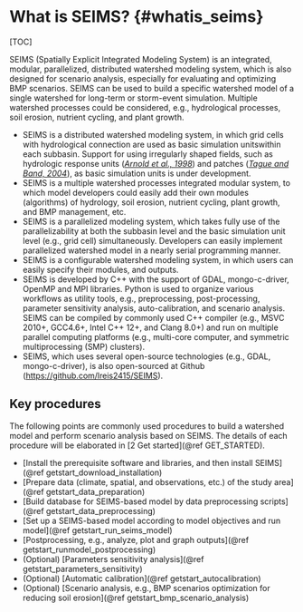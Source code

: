 What is SEIMS? {#whatis_seims}
==================================

[TOC]

SEIMS (Spatially Explicit Integrated Modeling System) is an integrated, modular, parallelized, distributed watershed modeling system,
which is also designed for scenario analysis, especially for evaluating and optimizing BMP scenarios.
SEIMS can be used to build a specific watershed model of a single watershed for long-term or storm-event simulation.
Multiple watershed processes could be considered, e.g., hydrological processes, soil erosion, nutrient cycling, and plant growth.

+ SEIMS is a distributed watershed modeling system, in which grid cells with hydrological connection are used as basic simulation unitswithin each subbasin. Support for using irregularly shaped fields, such as hydrologic response units (*[Arnold et al., 1998][arnold_1998_jawra]*) and patches (*[Tague and Band, 2004][tague_band_2004_earthinteractions]*), as basic simulation units is under development.
+ SEIMS is a multiple watershed processes integrated modular system, to which model developers could easily add their own modules (algorithms) of hydrology, soil erosion, nutrient cycling, plant growth, and BMP management, etc.
+ SEIMS is a parallelized modeling system, which takes fully use of the parallelizability at both the subbasin level and the basic simulation unit level (e.g., grid cell) simultaneously. Developers can easily implement parallelized watershed model in a nearly serial programming manner.
+ SEIMS is a configurable watershed modeling system, in which users can easily specify their modules, and outputs.
+ SEIMS is developed by C++ with the support of GDAL, mongo-c-driver, OpenMP and MPI libraries. Python is used to organize various workflows as utility tools, e.g., preprocessing, post-processing, parameter sensitivity analysis, auto-calibration, and scenario analysis. SEIMS can be compiled by commonly used C++ compiler (e.g., MSVC 2010+, GCC4.6+, Intel C++ 12+, and Clang 8.0+) and run on multiple parallel computing platforms (e.g., multi-core computer, and symmetric multiprocessing (SMP) clusters).
+ SEIMS, which uses several open-source technologies (e.g., GDAL, mongo-c-driver), is also open-sourced at Github (https://github.com/lreis2415/SEIMS).

## Key procedures

The following points are commonly used procedures to build a watershed model and perform scenario analysis based on SEIMS. The details of each procedure will be elaborated in [2 Get started](@ref GET_STARTED).

+ [Install the prerequisite software and libraries, and then install SEIMS](@ref getstart_download_installation)
+ [Prepare data (climate, spatial, and observations, etc.) of the study area](@ref getstart_data_preparation)
+ [Build database for SEIMS-based model by data preprocessing scripts](@ref getstart_data_preprocessing)
+ [Set up a SEIMS-based model according to model objectives and run model](@ref getstart_run_seims_model)
+ [Postprocessing, e.g., analyze, plot and graph outputs](@ref getstart_runmodel_postprocessing)
+ (Optional) [Parameters sensitivity analysis](@ref getstart_parameters_sensitivity)
+ (Optional) [Automatic calibration](@ref getstart_autocalibration)
+ (Optional) [Scenario analysis, e.g., BMP scenarios optimization for reducing soil erosion](@ref getstart_bmp_scenario_analysis)

[arnold_1998_jawra]: https://doi.org/10.1111/j.1752-1688.1998.tb05961.x "SWAT Paper"
[tague_band_2004_earthinteractions]: https://doi.org/10.1175/1087-3562(2004)8%3C1:RRHSSO%3E2.0.CO;2 "RHESSys Paper"